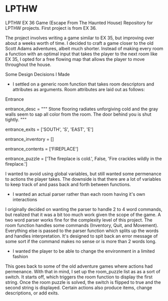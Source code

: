 # LPTHW
LPTHW EX 36 Game (Escape From The Haunted House)
Repository for LPTHW projects. First project is from EX 36.

The project involves writing a game similar to EX 35, but improving over about a weeks worth of time. I decided to craft a game closer to the old Scott Adams adventures, albeit much shorter. Instead of making every room a function with an optimal input that takes the player to the next room like EX 35, I opted for a free flowing map that allows the player to move throughout the house.

Some Design Decisions I Made
* I settled on a generic room function that takes room descriptors and attributes as arguments. Room attributes are laid out as follows:

Entrance

entrance_desc = """
Stone flooring radiates unforgiving cold and the gray walls seem to sap all
color from the room. The door behind you is shut tightly. """

entrance_exits = ['SOUTH', 'S', 'EAST', 'E']

entrance_inventory = []

entrance_contents = ['FIREPLACE']

entrance_puzzle = ['The fireplace is cold.', False,
'Fire crackles wildly in the fireplace.']

I wanted to avoid using global variables, but still wanted some permenance to actions the player takes. The downside is that there are a lot of variables to keep track of and pass back and forth between functions.

* I wanted an actual parser rather than each room having it's own interactions

I originally decided on wanting the parser to handle 2 to 4 word commands, but realized that it was a bit too much work given the scope of the game. A two word parser works fine for the complexity level of this project. The room function handles some commands (Inventory, Quit, and Movement). Everything else is passed to the parser function which splits up the words and handles interpretation. It's designed to spit back an error message of some sort if the command makes no sense or is more than 2 words long.

* I wanted the player to be able to change the environment in a limited fashion

This goes back to some of the old adventure games where actions had permenance. With that in mind, I set up the room_puzzle list as as a sort of switch. It starts off, which triggers the room function to display the first string. Once the room puzzle is solved, the switch is flipped to true and the second string is displayed. Certain actions also produce items, change descriptions, or add exits.
